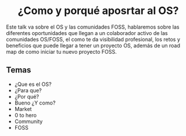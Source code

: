 <div align="center">
  
  <h1>¿Como y porqué aposrtar al OS?</h1>
  
</div>

Este talk va sobre el OS y las comunidades FOSS, hablaremos sobre las diferentes oportunidades que llegan a un colaborador activo de las comunidades OS/FOSS, el como te da visibilidad profesional, los retos y beneficios que puede llegar a tener un proyecto OS, además de un road map de como iniciar tu nuevo proyecto FOSS.

## Temas
- ¿Que es el OS?
- ¿Para que?
- ¿Por qué?
- Bueno ¿Y como?
- Market
- 0 to hero
- Community
- FOSS

